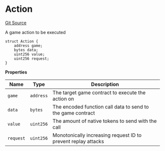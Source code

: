 # Action
[Git Source](https://github.com/PermissionlessGames/degen-casino/blob/96c4f5bf386b90645fa24f94b3d190fc428bca09/src/AccountSystem.sol)

A game action to be executed


```solidity
struct Action {
    address game;
    bytes data;
    uint256 value;
    uint256 request;
}
```

**Properties**

|Name|Type|Description|
|----|----|-----------|
|`game`|`address`|The target game contract to execute the action on|
|`data`|`bytes`|The encoded function call data to send to the game contract|
|`value`|`uint256`|The amount of native tokens to send with the call|
|`request`|`uint256`|Monotonically increasing request ID to prevent replay attacks|


